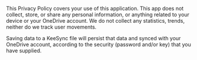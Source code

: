 ﻿This Privacy Policy covers your use of this application. This app does not collect, store, or share any personal information, or anything related to your device or your OneDrive account. We do not collect any statistics, trends, neither do we track user movements.

Saving data to a KeeSync file will persist that data and synced with your OneDrive account, according to the security (password and/or key) that you have supplied.